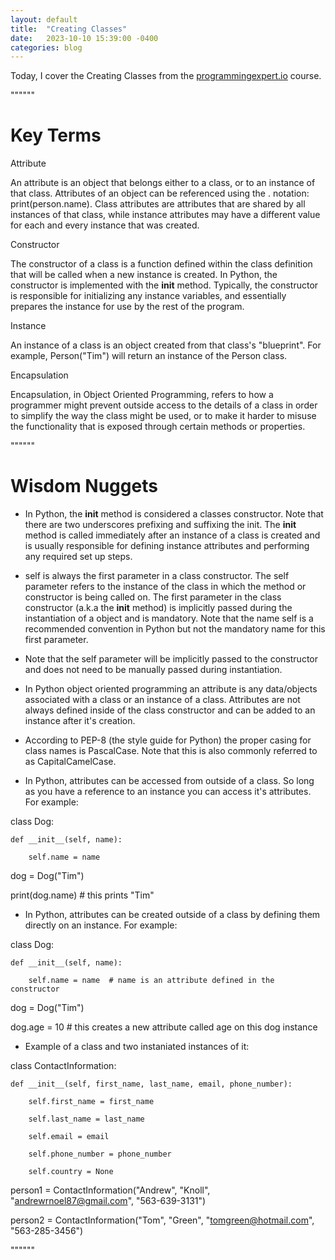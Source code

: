 ```yaml
---
layout: default
title:  "Creating Classes"
date:   2023-10-10 15:39:00 -0400
categories: blog
---
```


Today, I cover the Creating Classes from the [programmingexpert.io][course-site] course.

""""""

# Key Terms

Attribute

An attribute is an object that belongs either to a class, or to an instance of that class. Attributes of an object can be referenced using the . notation: print(person.name). Class attributes are attributes that are shared by all instances of that class, while instance attributes may have a different value for each and every instance that was created.

Constructor

The constructor of a class is a function defined within the class definition that will be called when a new instance is created. In Python, the constructor is implemented with the __init__ method. Typically, the constructor is responsible for initializing any instance variables, and essentially prepares the instance for use by the rest of the program.

Instance

An instance of a class is an object created from that class's "blueprint". For example, Person("Tim") will return an instance of the Person class.

Encapsulation

Encapsulation, in Object Oriented Programming, refers to how a programmer might prevent outside access to the details of a class in order to simplify the way the class might be used, or to make it harder to misuse the functionality that is exposed through certain methods or properties.

""""""

# Wisdom Nuggets

- In Python, the __init__ method is considered a classes constructor. Note that there are two underscores prefixing and suffixing the init. The __init__ method is called immediately after an instance of a class is created and is usually responsible for defining instance attributes and performing any required set up steps.

- self is always the first parameter in a class constructor. The self parameter refers to the instance of the class in which the method or constructor is being called on. The first parameter in the class constructor (a.k.a the __init__ method) is implicitly passed during the instantiation of a object and is mandatory. Note that the name self is a recommended convention in Python but not the mandatory name for this first parameter.

- Note that the self parameter will be implicitly passed to the constructor and does not need to be manually passed during instantiation.

- In Python object oriented programming an attribute is any data/objects associated with a class or an instance of a class. Attributes are not always defined inside of the class constructor and can be added to an instance after it's creation.

- According to PEP-8 (the style guide for Python) the proper casing for class names is PascalCase. Note that this is also commonly referred to as CapitalCamelCase.

- In Python, attributes can be accessed from outside of a class. So long as you have a reference to an instance you can access it's attributes. For example:

class Dog:

    def __init__(self, name):

        self.name = name
      
dog = Dog("Tim")

print(dog.name)  # this prints "Tim"

- In Python, attributes can be created outside of a class by defining them directly on an instance. For example:

class Dog:

    def __init__(self, name):

        self.name = name  # name is an attribute defined in the constructor
      
dog = Dog("Tim")

dog.age = 10  # this creates a new attribute called age on this dog instance

- Example of a class and two instaniated instances of it:

class ContactInformation:

    def __init__(self, first_name, last_name, email, phone_number):

        self.first_name = first_name

        self.last_name = last_name

        self.email = email

        self.phone_number = phone_number

        self.country = None

person1 = ContactInformation("Andrew", "Knoll", "andrewrnoel87@gmail.com", "563-639-3131")

person2 = ContactInformation("Tom", "Green", "tomgreen@hotmail.com", "563-285-3456")

""""""

[course-site]: https://www.programmingexpert.io/index